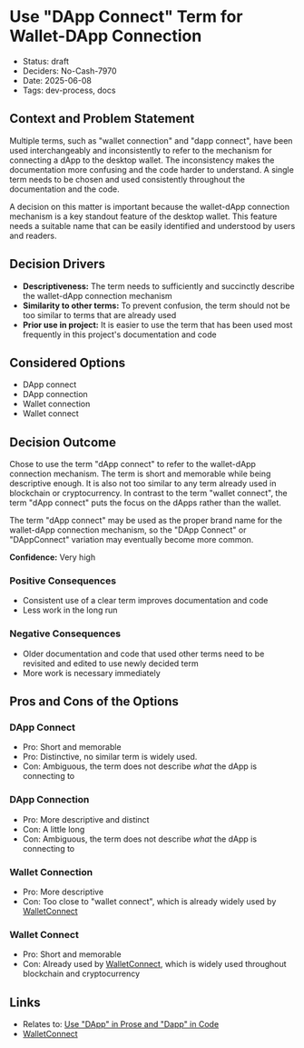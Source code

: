 # Use "DApp Connect" Term for Wallet-DApp Connection

- Status: draft
- Deciders: No-Cash-7970
- Date: 2025-06-08
- Tags: dev-process, docs

## Context and Problem Statement

Multiple terms, such as "wallet connection" and "dapp connect", have been used interchangeably and inconsistently to refer to the mechanism for connecting a dApp to the desktop wallet. The inconsistency makes the documentation more confusing and the code harder to understand. A single term needs to be chosen and used consistently throughout the documentation and the code.

A decision on this matter is important because the wallet-dApp connection mechanism is a key standout feature of the desktop wallet. This feature needs a suitable name that can be easily identified and understood by users and readers.

## Decision Drivers

- **Descriptiveness:** The term needs to sufficiently and succinctly describe the wallet-dApp connection mechanism
- **Similarity to other terms:** To prevent confusion, the term should not be too similar to terms that are already used
- **Prior use in project:** It is easier to use the term that has been used most frequently in this project's documentation and code

## Considered Options

- DApp connect
- DApp connection
- Wallet connection
- Wallet connect

## Decision Outcome

Chose to use the term "dApp connect" to refer to the wallet-dApp connection mechanism. The term is short and memorable while being descriptive enough. It is also not too similar to any term already used in blockchain or cryptocurrency. In contrast to the term "wallet connect", the term "dApp connect" puts the focus on the dApps rather than the wallet.

The term "dApp connect" may be used as the proper brand name for the wallet-dApp connection mechanism, so the "DApp Connect" or "DAppConnect" variation may eventually become more common.

**Confidence:** Very high

### Positive Consequences

- Consistent use of a clear term improves documentation and code
- Less work in the long run

### Negative Consequences

- Older documentation and code that used other terms need to be revisited and edited to use newly decided term
- More work is necessary immediately

## Pros and Cons of the Options

### DApp Connect

- Pro: Short and memorable
- Pro: Distinctive, no similar term is widely used.
- Con: Ambiguous, the term does not describe *what* the dApp is connecting to

### DApp Connection

- Pro: More descriptive and distinct
- Con: A little long
- Con: Ambiguous, the term does not describe *what* the dApp is connecting to

### Wallet Connection

- Pro: More descriptive
- Con: Too close to "wallet connect", which is already widely used by [WalletConnect](https://walletconnect.network/)

### Wallet Connect

- Pro: Short and memorable
- Con: Already used by [WalletConnect](https://walletconnect.network/), which is widely used throughout blockchain and cryptocurrency

## Links

- Relates to: [Use \"DApp\" in Prose and \"Dapp\" in Code](20250608-use-dapp-in-prose-and-dapp-in-code.md)
- [WalletConnect](https://walletconnect.network/)
